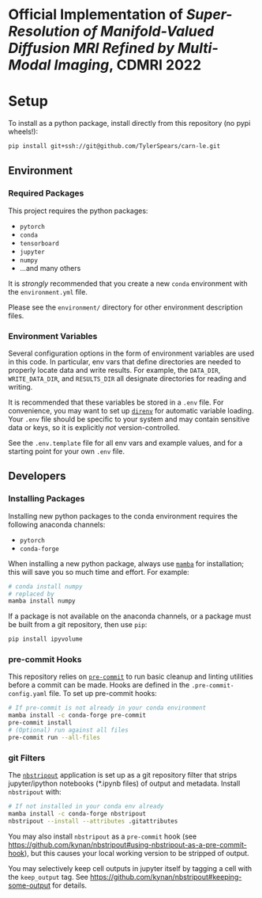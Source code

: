 # Official Implementation of *Super-Resolution of Manifold-Valued Diffusion MRI Refined by Multi-Modal Imaging*, CDMRI 2022

# Setup

To install as a python package, install directly from this repository (no pypi wheels!):

```bash
pip install git+ssh://git@github.com/TylerSpears/carn-le.git
```

## Environment

### Required Packages

This project requires the python packages:

- `pytorch`
- `conda`
- `tensorboard`
- `jupyter`
- `numpy`
- ...and many others

It is *strongly* recommended that you create a new `conda` environment with the
`environment.yml` file.

Please see the `environment/` directory for other environment description files.

### Environment Variables

Several configuration options in the form of environment variables are used in this code.
In particular, env vars that define directories are needed to properly locate data
and write results. For example, the `DATA_DIR`, `WRITE_DATA_DIR`, and `RESULTS_DIR`
all designate directories for reading and writing.

It is recommended that these variables be stored in a `.env` file. For convenience, you
may want to set up [`direnv`](<https://direnv.net/>) for automatic variable loading. Your
`.env` file should be specific to your system and may contain sensitive data or keys, so
it is explicitly *not* version-controlled.

See the `.env.template` file for all env vars and example values, and for a starting
point for your own `.env` file.

## Developers

### Installing Packages

Installing new python packages to the conda environment requires the following anaconda
channels:

- `pytorch`
- `conda-forge`

When installing a new python package, always use [`mamba`](https://github.com/mamba-org/mamba)
for installation; this will save you so much time and effort. For example:

```bash
# conda install numpy
# replaced by
mamba install numpy
```

If a package is not available on the anaconda channels, or a package must be built from
a git repository, then use `pip`:

```bash
pip install ipyvolume
```

### pre-commit Hooks

This repository relies on [`pre-commit`](<https://pre-commit.com/>) to run basic cleanup
and linting utilities before a commit can be made. Hooks are defined in the
`.pre-commit-config.yaml` file. To set up pre-commit hooks:

```bash
# If pre-commit is not already in your conda environment
mamba install -c conda-forge pre-commit
pre-commit install
# (Optional) run against all files
pre-commit run --all-files
```

### git Filters

The [`nbstripout`](<https://github.com/kynan/nbstripout>) application is set up as
a git repository filter that strips jupyter/ipython notebooks (*.ipynb files) of output
and metadata. Install `nbstripout` with:

```bash
# If not installed in your conda env already
mamba install -c conda-forge nbstripout
nbstripout --install --attributes .gitattributes
```

You may also install `nbstripout` as a `pre-commit` hook (see <https://github.com/kynan/nbstripout#using-nbstripout-as-a-pre-commit-hook>),
but this causes your local working version to be stripped of output.

You may selectively keep cell outputs in jupyter itself by tagging a cell with the
`keep_output` tag. See <https://github.com/kynan/nbstripout#keeping-some-output> for
details.
